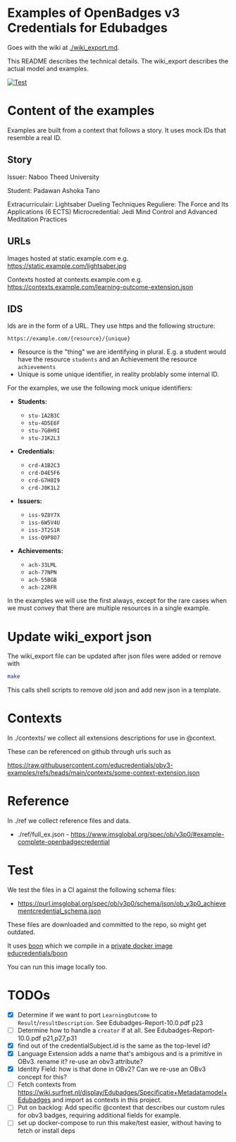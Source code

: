 # Examples of OpenBadges v3 Credentials for Edubadges

Goes with the wiki at [./wiki_export.md](./wiki_export.md).

This README describes the technical details. The wiki_export describes the actual model and examples.

[![Test](https://github.com/educredentials/obv3-examples/actions/workflows/test.yml/badge.svg)](https://github.com/educredentials/obv3-examples/actions/workflows/test.yml)

# Content of the examples

Examples are built from a context that follows a story.
It uses mock IDs that resemble a real ID.

## Story

Issuer: Naboo Theed University

Student: Padawan Ashoka Tano

Extracurriculair: Lightsaber Dueling Techniques
Reguliere: The Force and Its Applications (6 ECTS)
Microcredential: Jedi Mind Control and Advanced Meditation Practices

## URLs

Images hosted at static.example.com e.g. https://static.example.com/lightsaber.jpg

Contexts hosted at contexts.example.com e.g. https://contexts.example.com/learning-outcome-extension.json

## IDS

Ids are in the form of a URL. They use https and the following structure:

    https://example.com/{resource}/{unique}

* Resource is the "thing" we are identifying in plural. E.g. a student would have the resource `students` and an Achievement the resource `achievements`
* Unique is some unique identifier, in reality problably some internal ID.

For the examples, we use the following mock unique identifiers:

- **Students:**
  - `stu-1A2B3C`
  - `stu-4D5E6F`
  - `stu-7G8H9I`
  - `stu-J1K2L3`

- **Credentials:**
  - `crd-A1B2C3`
  - `crd-D4E5F6`
  - `crd-G7H8I9`
  - `crd-J0K1L2`

- **Issuers:**
  - `iss-9Z8Y7X`
  - `iss-6W5V4U`
  - `iss-3T2S1R`
  - `iss-Q9P8O7`

- **Achievements:**
  - `ach-33LML`
  - `ach-77NPN`
  - `ach-55BGB`
  - `ach-22RFR`

In the examples we will use the first always, except for the rare cases when we must convey that 
there are multiple resources in a single example.

# Update wiki_export json

The wiki_export file can be updated after json files were added or remove with

```bash
make
```

This calls shell scripts to remove old json and add new json in a template.

# Contexts

In ./contexts/ we collect all extensions descriptions for use in @context.

These can be referenced on github through urls such as

https://raw.githubusercontent.com/educredentials/obv3-examples/refs/heads/main/contexts/some-context-extension.json

# Reference

In ./ref we collect reference files and data.

* ./ref/full_ex.json - https://www.imsglobal.org/spec/ob/v3p0/#example-complete-openbadgecredential

# Test

We test the files in a CI against the following schema files:

* https://purl.imsglobal.org/spec/ob/v3p0/schema/json/ob_v3p0_achievementcredential_schema.json

These files are downloaded and committed to the repo, so might get outdated.

It uses [boon](https://github.com/santhosh-tekuri/boon) which we compile in a [private docker image educredentials/boon](https://github.com/educredentials/obv3-examples/pkgs/container/boon)

You can run this image locally too. 

# TODOs

- [x] Determine if we want to port `LearningOutcome` to `Result`/`resultDescription`. See Edubadges-Report-10.0.pdf p23
- [ ] Determine how to handle a `creator` if at all. See Edubadges-Report-10.0.pdf p21,p27,p31
- [x] find out of the credentialSubject.id is the same as the top-level id?
- [x] Language Extension adds a name that's ambigous and is a primitive in OBv3. rename it? re-use an obv3 attribute?
- [x] Identity Field: how is that done in OBv2? Can we re-use an OBv3 concept for this?
- [ ] Fetch contexts from https://wiki.surfnet.nl/display/Edubadges/Specificatie+Metadatamodel+Edubadges and import as contexts in this project.
- [ ] Put on backlog: Add specific @context that describes our custom rules for obv3 badges, requiring additional fields for example.
- [ ] set up docker-compose to run this make/test easier, without having to fetch or install deps

